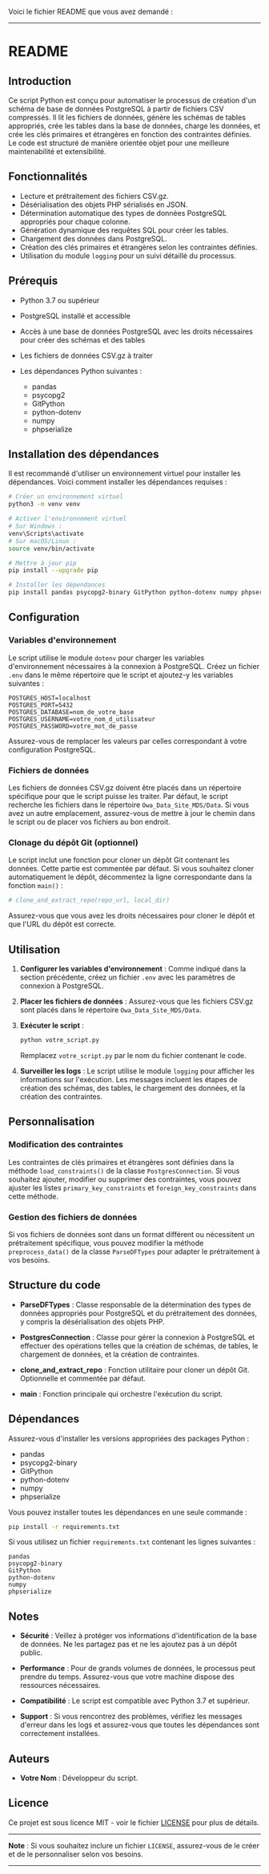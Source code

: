 Voici le fichier README que vous avez demandé :

---

# README

## Introduction

Ce script Python est conçu pour automatiser le processus de création d'un schéma de base de données PostgreSQL à partir de fichiers CSV compressés. Il lit les fichiers de données, génère les schémas de tables appropriés, crée les tables dans la base de données, charge les données, et crée les clés primaires et étrangères en fonction des contraintes définies. Le code est structuré de manière orientée objet pour une meilleure maintenabilité et extensibilité.

## Fonctionnalités

- Lecture et prétraitement des fichiers CSV.gz.
- Désérialisation des objets PHP sérialisés en JSON.
- Détermination automatique des types de données PostgreSQL appropriés pour chaque colonne.
- Génération dynamique des requêtes SQL pour créer les tables.
- Chargement des données dans PostgreSQL.
- Création des clés primaires et étrangères selon les contraintes définies.
- Utilisation du module `logging` pour un suivi détaillé du processus.

## Prérequis

- Python 3.7 ou supérieur
- PostgreSQL installé et accessible
- Accès à une base de données PostgreSQL avec les droits nécessaires pour créer des schémas et des tables
- Les fichiers de données CSV.gz à traiter
- Les dépendances Python suivantes :

  - pandas
  - psycopg2
  - GitPython
  - python-dotenv
  - numpy
  - phpserialize

## Installation des dépendances

Il est recommandé d'utiliser un environnement virtuel pour installer les dépendances. Voici comment installer les dépendances requises :

```bash
# Créer un environnement virtuel
python3 -m venv venv

# Activer l'environnement virtuel
# Sur Windows :
venv\Scripts\activate
# Sur macOS/Linux :
source venv/bin/activate

# Mettre à jour pip
pip install --upgrade pip

# Installer les dépendances
pip install pandas psycopg2-binary GitPython python-dotenv numpy phpserialize
```

## Configuration

### Variables d'environnement

Le script utilise le module `dotenv` pour charger les variables d'environnement nécessaires à la connexion à PostgreSQL. Créez un fichier `.env` dans le même répertoire que le script et ajoutez-y les variables suivantes :

```
POSTGRES_HOST=localhost
POSTGRES_PORT=5432
POSTGRES_DATABASE=nom_de_votre_base
POSTGRES_USERNAME=votre_nom_d_utilisateur
POSTGRES_PASSWORD=votre_mot_de_passe
```

Assurez-vous de remplacer les valeurs par celles correspondant à votre configuration PostgreSQL.

### Fichiers de données

Les fichiers de données CSV.gz doivent être placés dans un répertoire spécifique pour que le script puisse les traiter. Par défaut, le script recherche les fichiers dans le répertoire `Owa_Data_Site_MDS/Data`. Si vous avez un autre emplacement, assurez-vous de mettre à jour le chemin dans le script ou de placer vos fichiers au bon endroit.

### Clonage du dépôt Git (optionnel)

Le script inclut une fonction pour cloner un dépôt Git contenant les données. Cette partie est commentée par défaut. Si vous souhaitez cloner automatiquement le dépôt, décommentez la ligne correspondante dans la fonction `main()` :

```python
# clone_and_extract_repo(repo_url, local_dir)
```

Assurez-vous que vous avez les droits nécessaires pour cloner le dépôt et que l'URL du dépôt est correcte.

## Utilisation

1. **Configurer les variables d'environnement** : Comme indiqué dans la section précédente, créez un fichier `.env` avec les paramètres de connexion à PostgreSQL.

2. **Placer les fichiers de données** : Assurez-vous que les fichiers CSV.gz sont placés dans le répertoire `Owa_Data_Site_MDS/Data`.

3. **Exécuter le script** :

   ```bash
   python votre_script.py
   ```

   Remplacez `votre_script.py` par le nom du fichier contenant le code.

4. **Surveiller les logs** : Le script utilise le module `logging` pour afficher les informations sur l'exécution. Les messages incluent les étapes de création des schémas, des tables, le chargement des données, et la création des contraintes.

## Personnalisation

### Modification des contraintes

Les contraintes de clés primaires et étrangères sont définies dans la méthode `load_constraints()` de la classe `PostgresConnection`. Si vous souhaitez ajouter, modifier ou supprimer des contraintes, vous pouvez ajuster les listes `primary_key_constraints` et `foreign_key_constraints` dans cette méthode.

### Gestion des fichiers de données

Si vos fichiers de données sont dans un format différent ou nécessitent un prétraitement spécifique, vous pouvez modifier la méthode `preprocess_data()` de la classe `ParseDFTypes` pour adapter le prétraitement à vos besoins.

## Structure du code

- **ParseDFTypes** : Classe responsable de la détermination des types de données appropriés pour PostgreSQL et du prétraitement des données, y compris la désérialisation des objets PHP.

- **PostgresConnection** : Classe pour gérer la connexion à PostgreSQL et effectuer des opérations telles que la création de schémas, de tables, le chargement de données, et la création de contraintes.

- **clone_and_extract_repo** : Fonction utilitaire pour cloner un dépôt Git. Optionnelle et commentée par défaut.

- **main** : Fonction principale qui orchestre l'exécution du script.

## Dépendances

Assurez-vous d'installer les versions appropriées des packages Python :

- pandas
- psycopg2-binary
- GitPython
- python-dotenv
- numpy
- phpserialize

Vous pouvez installer toutes les dépendances en une seule commande :

```bash
pip install -r requirements.txt
```

Si vous utilisez un fichier `requirements.txt` contenant les lignes suivantes :

```
pandas
psycopg2-binary
GitPython
python-dotenv
numpy
phpserialize
```

## Notes

- **Sécurité** : Veillez à protéger vos informations d'identification de la base de données. Ne les partagez pas et ne les ajoutez pas à un dépôt public.

- **Performance** : Pour de grands volumes de données, le processus peut prendre du temps. Assurez-vous que votre machine dispose des ressources nécessaires.

- **Compatibilité** : Le script est compatible avec Python 3.7 et supérieur.

- **Support** : Si vous rencontrez des problèmes, vérifiez les messages d'erreur dans les logs et assurez-vous que toutes les dépendances sont correctement installées.

## Auteurs

- **Votre Nom** : Développeur du script.

## Licence

Ce projet est sous licence MIT - voir le fichier [LICENSE](LICENSE) pour plus de détails.

---

**Note** : Si vous souhaitez inclure un fichier `LICENSE`, assurez-vous de le créer et de le personnaliser selon vos besoins.

---
